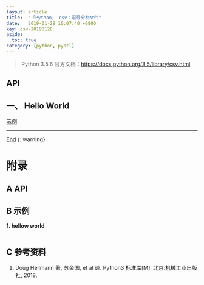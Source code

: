 ```yaml
---
layout: article
title:  "「Python」 csv：逗号分割文件"
date:   2019-01-28 10:07:40 +0800
key: csv-20190128
aside:
  toc: true
category: [python, pystl]
---
```

<span id='head'></span>  

> Python 3.5.6 官方文档：<https://docs.python.org/3.5/library/csv.html>  

## API

## 一、 Hello World
[示例](#hellow_world)  



-------------------  
[End](#head)
{:.warning}  



# 附录
## A API


## B 示例
<span id="hellow_world">**1. hellow world**</span>  


```python

```

## C 参考资料
1. Doug Hellmann 著, 苏金国, et al 译. Python3 标准库[M]. 北京:机械工业出版社, 2018.
